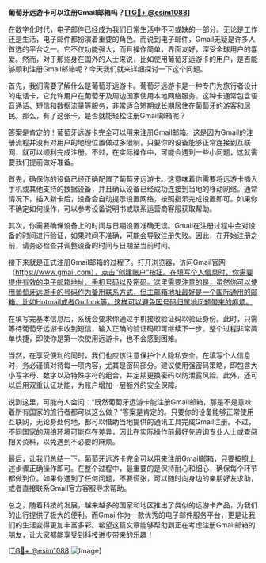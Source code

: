 **葡萄牙远游卡可以注册Gmail邮箱吗？[[TG💪+ @esim1088](https://t.me/s/esim1088)]**

在数字化时代，电子邮件已经成为我们日常生活中不可或缺的一部分。无论是工作还是生活，电子邮件都扮演着重要的角色。而说到电子邮件，Gmail无疑是许多人首选的平台之一。它不仅功能强大，而且操作简单，界面友好，深受全球用户的喜爱。然而，对于那些身在国外的人士来说，比如使用葡萄牙远游卡的用户，是否能够顺利注册Gmail邮箱呢？今天我们就来详细探讨一下这个问题。

首先，我们需要了解什么是葡萄牙远游卡。葡萄牙远游卡是一种专门为旅行者设计的电话卡，它允许用户在葡萄牙及周边国家使用本地网络服务。这种卡通常包含语音通话、短信和数据流量等服务，非常适合短期或长期居住在葡萄牙的游客和居民。那么，有了这张卡，是否就能轻松注册Gmail邮箱呢？

答案是肯定的！葡萄牙远游卡完全可以用来注册Gmail邮箱。这是因为Gmail的注册流程并没有对用户的地理位置做过多限制，只要你的设备能够正常连接到互联网，就可以顺利完成注册。不过，在实际操作中，可能会遇到一些小问题，这就需要我们提前做好准备。

首先，确保你的设备已经正确配置了葡萄牙远游卡。这意味着你需要将远游卡插入手机或其他支持的数据设备，并且确认设备已经成功连接到当地的移动网络。通常情况下，插入新卡后，设备会自动提示设置网络，按照指示完成设置即可。如果你不确定如何操作，可以参考设备说明书或联系运营商客服获取帮助。

其次，你需要确保设备上的时间与日期设置准确无误。Gmail在注册过程中会对设备的时间进行验证，如果时间不准确，可能会导致注册失败。因此，在开始注册之前，请务必检查并调整设备的时间与日期至当前时间。

接下来就是正式注册Gmail邮箱的过程了。打开浏览器，访问Gmail官网（https://www.gmail.com），点击“创建账户”按钮。在填写个人信息时，你需要提供有效的电子邮箱地址、手机号码以及密码。这里需要注意的是，虽然你可以使用葡萄牙远游卡的号码作为备用联系方式，但主邮箱地址最好是一个国际通用的邮箱，比如Hotmail或者Outlook等，这样可以避免因号码归属地问题带来的麻烦。

在填写完基本信息后，系统会要求你通过手机接收验证码以验证身份。此时，只需等待葡萄牙远游卡收到短信，输入正确的验证码即可继续下一步。整个过程非常简单快捷，即使你是第一次使用远游卡，也不会感到困难。

当然，在享受便利的同时，我们也应该注意保护个人隐私安全。在填写个人信息时，务必谨慎对待每一项内容，尤其是密码部分。建议使用强密码策略，即包含大小写字母、数字以及特殊字符的组合，并定期更换密码以防泄露风险。此外，还可以启用双重认证功能，为账户增加一层额外的安全保障。

说到这里，可能有人会问：“既然葡萄牙远游卡能注册Gmail邮箱，那是不是意味着所有国家的旅行者都可以这么做？”答案是肯定的。只要你的设备能够正常使用互联网，无论身处何地，都可以借助当地提供的通讯工具完成Gmail注册。不过，不同国家的网络环境可能存在差异，因此在实际操作前最好先咨询专业人士或查阅相关资料，以免遇到不必要的麻烦。

最后，让我们总结一下。葡萄牙远游卡完全可以用来注册Gmail邮箱，只要按照上述步骤正确操作即可。在整个过程中，最重要的是保持耐心和细心，确保每个环节都做到位。如果你遇到了任何问题，不要慌张，可以随时向身边的亲朋好友求助，或者直接联系Gmail官方客服寻求帮助。

总之，随着科技的发展，越来越多的国家和地区推出了类似的远游卡产品，为我们的出行提供了极大的便利。而Gmail作为一款优秀的电子邮件服务平台，更是让我们的生活变得更加丰富多彩。希望这篇文章能够帮助到正在考虑注册Gmail邮箱的朋友，让大家都能享受到科技进步带来的乐趣！

[[TG💪+ @esim1088](https://t.me/s/esim1088) ![Image](https://i.postimg.cc/4NQfJmqS/Snipaste-2025-05-13-00-14-12.png)]